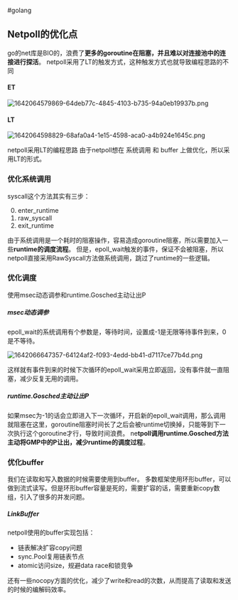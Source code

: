 #golang 

## Netpoll的优化点

go的net库是BIO的，浪费了**更多的goroutine在阻塞，并且难以对连接池中的连接进行探活**。 netpoll采用了LT的触发方式，这种触发方式也就导致编程思路的不同

#### ET

![1642064579869-64deb77c-4845-4103-b735-94a0eb19937b.png](https://p3-juejin.byteimg.com/tos-cn-i-k3u1fbpfcp/0b698848d3fa4ffebc571c1d4fc5ff88~tplv-k3u1fbpfcp-zoom-in-crop-mark:4536:0:0:0.awebp?)

#### LT

![1642064598829-68afa0a4-1e15-4598-aca0-a4b924e1645c.png](https://p9-juejin.byteimg.com/tos-cn-i-k3u1fbpfcp/83c21aabdd654178bd72531c26d75295~tplv-k3u1fbpfcp-zoom-in-crop-mark:4536:0:0:0.awebp?)

netpoll采用LT的编程思路 由于netpoll想在 系统调用 和 buffer 上做优化，所以采用LT的形式。

### 优化系统调用

syscall这个方法其实有三步：

0.  enter_runtime
1.  raw_syscall
2.  exit_runtime

由于系统调用是一个耗时的阻塞操作，容易造成goroutine阻塞，所以需要加入一些**runtime的调度流程**。 但是，epoll_wait触发的事件，保证不会被阻塞，所以netpoll直接采用RawSyscall方法做系统调用，跳过了runtime的一些逻辑。

### 优化调度

使用msec动态调参和runtime.Gosched主动让出P

##### msec动态调参

epoll_wait的系统调用有个参数是，等待时间，设置成-1是无限等待事件到来，0是不等待。

![1642066647357-64124af2-f093-4edd-bb41-d7117ce77b4d.png](https://p6-juejin.byteimg.com/tos-cn-i-k3u1fbpfcp/518792312eb24661b2738edc6323c992~tplv-k3u1fbpfcp-zoom-in-crop-mark:4536:0:0:0.awebp?)

这样就有事件到来的时候下次循环的epoll_wait采用立即返回，没有事件就一直阻塞，减少反复无用的调用。

##### runtime.Gosched主动让出P

如果msec为-1的话会立即进入下一次循环，开启新的epoll_wait调用，那么调用就阻塞在这里，goroutine阻塞时间长了之后会被runtime切换掉，只能等到下一次执行这个goroutine才行，导致时间浪费。 ne**tpoll调用runtime.Gosched方法主动将GMP中的P让出，减少runtime的调度过程**。

### 优化buffer

我们在读取和写入数据的时候需要使用到buffer。 多数框架使用环形buffer，可以做到流式读写。但是环形buffer容量是死的，需要扩容的话，需要重新copy数组，引入了很多的并发问题。

##### LinkBuffer

netpoll使用的buffer实现包括：

-   链表解决扩容copy问题
-   sync.Pool复用链表节点
-   atomic访问size，规避data race和锁竞争

还有一些nocopy方面的优化，减少了write和read的次数，从而提高了读取和发送的时候的编解码效率。
